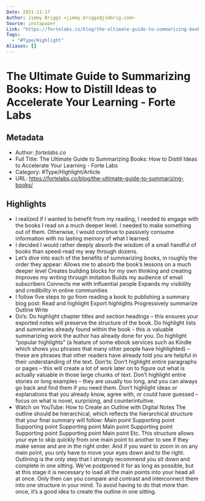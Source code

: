 ```yaml
---
Date: 2021-11-17
Author: Jimmy Briggs <jimmy.briggs@jimbrig.com>
Source: instapaper
Link: "https://fortelabs.co/blog/the-ultimate-guide-to-summarizing-books/"
Tags:
  - "#Type/Highlight"
Aliases: []
---
```


# The Ultimate Guide to Summarizing Books: How to Distill Ideas to Accelerate Your Learning - Forte Labs

## Metadata

* Author: *fortelabs.co*
* Full Title: The Ultimate Guide to Summarizing Books: How to Distill Ideas to Accelerate Your Learning - Forte Labs
* Category: #Type/Highlight/Article
* URL: https://fortelabs.co/blog/the-ultimate-guide-to-summarizing-books/

## Highlights

* I realized if I wanted to benefit from my reading, I needed to engage with the books I read on a much deeper level. I needed to make something out of them. Otherwise, I would continue to passively consume information with no lasting memory of what I learned.
* I decided I would rather deeply absorb the wisdom of a small handful of books than speed-read my way through dozens.
* Let’s dive into each of the benefits of summarizing books, in roughly the order they appear:
  Allows me to absorb the book’s lessons on a much deeper level
  Creates building blocks for my own thinking and creating
  Improves my writing through imitation
  Builds my audience of email subscribers
  Connects me with influential people
  Expands my visibility and credibility in online communities
* I follow five steps to go from reading a book to publishing a summary blog post:
  Read and highlight
  Export highlights
  Progressively summarize
  Outline
  Write
* Do’s:
  Do highlight chapter titles and section headings – this ensures your exported notes will preserve the structure of the book.
  Do highlight lists and summaries already found within the book – this is valuable summarizing work the author has already done for you.
  Do highlight “popular highlights” (a feature of some ebook services such as Kindle which shows you phrases that many other people have highlighted) – these are phrases that other readers have already told you are helpful in their understanding of the text.
  Don’ts:
  Don’t highlight entire paragraphs or pages – this will create a lot of work later on to figure out what is actually valuable in those large chunks of text.
  Don’t highlight entire stories or long examples – they are usually too long, and you can always go back and find them if you need them.
  Don’t highlight ideas or explanations that you already know, agree with, or could have guessed – focus on what is novel, surprising, and counterintuitive.
* Watch on YouTube: How to Create an Outline with Digital Notes
  The outline should be hierarchical, which reflects the hierarchical structure that your final summary will follow:
  Main point
  Supporting point
  Supporting point
  Supporting point
  Main point
  Supporting point
  Supporting point
  Supporting point
  Main point
  Etc.
  This structure allows your eye to skip quickly from one main point to another to see if they make sense and are in the right order. And if you want to zoom in on any main point, you only have to move your eyes down and to the right.
  Outlining is the only step that I strongly recommend you sit down and complete in one sitting. We’ve postponed it for as long as possible, but at this stage it is necessary to load all the main points into your head all at once. Only then can you compare and contrast and interconnect them into one structure in your mind. To avoid having to do that more than once, it’s a good idea to create the outline in one sitting.
